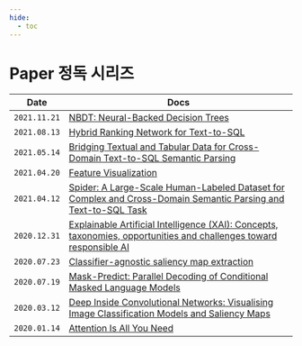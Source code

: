 ```yaml
---
hide:
  - toc
---
```


# Paper 정독 시리즈

| Date | Docs |
|---|---|
|`2021.11.21`| [NBDT: Neural-Backed Decision Trees](2021-11-21-nbdt.md) |
|`2021.08.13`| [Hybrid Ranking Network for Text-to-SQL](2021-08-13-hybridranking.md) |
|`2021.05.14`| [Bridging Textual and Tabular Data for Cross-Domain Text-to-SQL Semantic Parsing](2021-05-14-bridge.md) |
|`2021.04.20`| [Feature Visualization](2021-04-20-featurevisualization.md) |
|`2021.04.12`| [Spider: A Large-Scale Human-Labeled Dataset for Complex and Cross-Domain Semantic Parsing and Text-to-SQL Task](2021-04-12-spider.md) |
|`2020.12.31`| [Explainable Artificial Intelligence (XAI): Concepts, taxonomies, opportunities and challenges toward responsible AI](2020-12-31-xaitutorial.md) |
|`2020.07.23`| [Classifier-agnostic saliency map extraction](2020-07-23-casm.md) |
|`2020.07.19`| [Mask-Predict: Parallel Decoding of Conditional Masked Language Models](2020-07-19-maskpredict.md) |
|`2020.03.12`| [Deep Inside Convolutional Networks: Visualising Image Classification Models and Saliency Maps](2020-03-12-deepinsidecnn.md) |
|`2020.01.14`| [Attention Is All You Need](2020-01-14-attentionisallyouneed.md) |